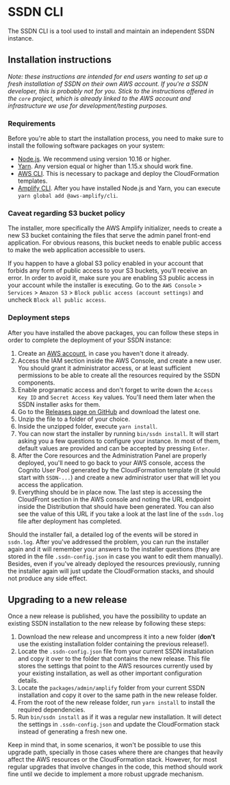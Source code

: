 # SSDN CLI

The SSDN CLI is a tool used to install and maintain an independent SSDN instance.

## Installation instructions

_Note: these instructions are intended for end users wanting to set up a fresh installation of SSDN on
their own AWS account. If you're a SSDN developer, this is probably not for you. Stick to the
instructions offered in the `core` project, which is already linked to the AWS account and
infrastructure we use for development/testing purposes._

### Requirements

Before you're able to start the installation process, you need to make sure to install the following
software packages on your system:

- [Node.js](https://nodejs.org/en/). We recommend using version 10.16 or higher.
- [Yarn](https://yarnpkg.com/en/). Any version equal or higher than 1.15.x should work fine.
- [AWS CLI](https://aws.amazon.com/cli/). This is necessary to package and deploy the CloudFormation
  templates.
- [Amplify CLI](https://github.com/aws-amplify/amplify-cli). After you have installed Node.js and
  Yarn, you can execute `yarn global add @aws-amplify/cli`.

### Caveat regarding S3 bucket policy

The installer, more specifically the AWS Amplify initializer, needs to create a new S3 bucket containing the files
that serve the admin panel front-end application. For obvious reasons, this bucket needs to enable public access to make
the web application accessible to users.

If you happen to have a global S3 policy enabled in your account that forbids any form of public access to your S3
buckets, you'll receive an error. In order to avoid it, make sure you are enabling S3 public access in your account
while the installer is executing. Go to the `AWS Console` > `Services` > `Amazon S3` >
`Block public access (account settings)` and uncheck `Block all public access`.

### Deployment steps

After you have installed the above packages, you can follow these steps in order to complete the
deployment of your SSDN instance:

1. Create an [AWS account](https://aws.amazon.com), in case you haven't done it already.
2. Access the IAM section inside the AWS Console, and create a new user. You should grant it
   administrator access, or at least sufficient permissions to be able to create all the resources
   required by the SSDN components.
3. Enable programatic access and don't forget to write down the `Access Key ID` and
   `Secret Access Key` values. You'll need them later when the SSDN installer asks for them.
4. Go to the [Releases page on GitHub](https://https://github.com/awslabs/secure-student-data-network/releases/) and
   download the latest one.
5. Unzip the file to a folder of your choice.
6. Inside the unzipped folder, execute `yarn install`.
7. You can now start the installer by running `bin/ssdn install`. It will start asking you a few
   questions to configure your instance. In most of them, default values are provided and can be
   accepted by pressing `Enter`.
8. After the Core resources and the Administration Panel are properly deployed, you'll need to go
   back to your AWS console, access the Cognito User Pool generated by the CloudFormation template
   (it should start with `SSDN-...`) and create a new administrator user that will let you access
   the application.
9. Everything should be in place now. The last step is accessing the CloudFront section in the AWS
   console and noting the URL endpoint inside the Distribution that should have been generated. You
   can also see the value of this URL if you take a look at the last line of the `ssdn.log` file
   after deployment has completed.

Should the installer fail, a detailed log of the events will be stored in `ssdn.log`. After
you've addressed the problem, you can run the installer again and it will remember your answers to
the installer questions (they are stored in the file `.ssdn-config.json` in case you want to edit
them manually). Besides, even if you've already deployed the resources previously, running the
installer again will just update the CloudFormation stacks, and should not produce any side effect.

## Upgrading to a new release

Once a new release is published, you have the possibility to update an existing SSDN installation to the new release by
following these steps:

1. Download the new release and uncompress it into a new folder (**don't** use the existing installation folder
   containing the previous release!).
2. Locate the `.ssdn-config.json` file from your current SSDN installation and copy it over to the folder that contains
   the new release. This file stores the settings that point to the AWS resources currently used by your existing
   installation, as well as other important configuration details.
3. Locate the `packages/admin/amplify` folder from your current SSDN installation and copy it over to the same path in
   the new release folder.
4. From the root of the new release folder, run `yarn install` to install the required dependencies.
5. Run `bin/ssdn install` as if it was a regular new installation. It will detect the settings in `.ssdn-config.json`
   and update the CloudFormation stack instead of generating a fresh new one.

Keep in mind that, in some scenarios, it won't be possible to use this upgrade path, specially in those cases where
there are changes that heavily affect the AWS resources or the CloudFormation stack. However, for most regular upgrades
that involve changes in the code, this method should work fine until we decide to implement a more robust upgrade
mechanism.

